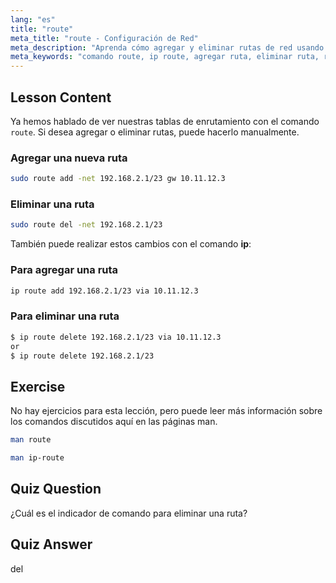 ```yaml
---
lang: "es"
title: "route"
meta_title: "route - Configuración de Red"
meta_description: "Aprenda cómo agregar y eliminar rutas de red usando los comandos route e ip de Linux. Comprenda la gestión de tablas de enrutamiento para usuarios principiantes e intermedios."
meta_keywords: "comando route, ip route, agregar ruta, eliminar ruta, redes Linux, tabla de enrutamiento, tutorial Linux, guía para principiantes"
---
```


## Lesson Content

Ya hemos hablado de ver nuestras tablas de enrutamiento con el comando `route`. Si desea agregar o eliminar rutas, puede hacerlo manualmente.

### Agregar una nueva ruta

```bash
sudo route add -net 192.168.2.1/23 gw 10.11.12.3
```

### Eliminar una ruta

```bash
sudo route del -net 192.168.2.1/23
```

También puede realizar estos cambios con el comando **ip**:

### Para agregar una ruta

```bash
ip route add 192.168.2.1/23 via 10.11.12.3
```

### Para eliminar una ruta

```bash
$ ip route delete 192.168.2.1/23 via 10.11.12.3
or
$ ip route delete 192.168.2.1/23
```

## Exercise

No hay ejercicios para esta lección, pero puede leer más información sobre los comandos discutidos aquí en las páginas man.

```bash
man route
```

```bash
man ip-route
```

## Quiz Question

¿Cuál es el indicador de comando para eliminar una ruta?

## Quiz Answer

del
